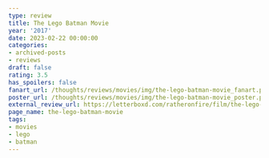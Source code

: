 ```yaml
---
type: review
title: The Lego Batman Movie
year: '2017'
date: 2023-02-22 00:00:00
categories:
- archived-posts
- reviews
draft: false
rating: 3.5
has_spoilers: false
fanart_url: /thoughts/reviews/movies/img/the-lego-batman-movie_fanart.png
poster_url: /thoughts/reviews/movies/img/the-lego-batman-movie_poster.png
external_review_url: https://letterboxd.com/ratheronfire/film/the-lego-batman-movie/
page_name: the-lego-batman-movie
tags:
- movies
- lego
- batman
---
```


